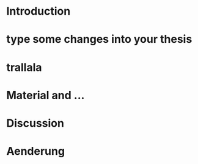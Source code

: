 # Introduction

# type some changes into your thesis
# trallala

# Material and ...
# Discussion
# Aenderung
